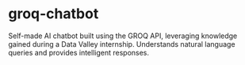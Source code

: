 # groq-chatbot
Self-made AI chatbot built using the GROQ API, leveraging knowledge gained during a Data Valley internship. Understands natural language queries and provides intelligent responses.
